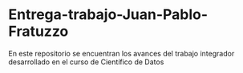 # Entrega-trabajo-Juan-Pablo-Fratuzzo
En este repositorio se encuentran los avances del trabajo integrador desarrollado en el curso de Científico de Datos
